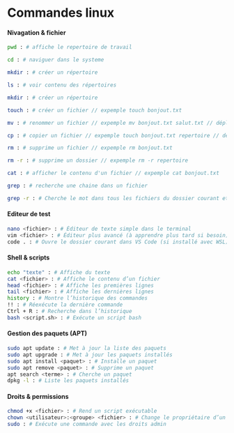 # Commandes linux

#### Nivagation & fichier

```zsh
pwd : # affiche le repertoire de travail
```

```zsh
cd : # naviguer dans le systeme
```

```zsh
mkdir : # créer un répertoire
```

```zsh
ls : # voir contenu des répertoires
```

```zsh
mkdir : # créer un répertoire
```

```zsh
touch : # créer un fichier // expemple touch bonjout.txt
```

```zsh
mv : # renommer un fichier // expemple mv bonjout.txt salut.txt // déplace le fichier au meme endroit en le renommant
```

```zsh
cp : # copier un fichier // expemple touch bonjout.txt repertoire // déplace le fichier à l'intérieur du dossier répertoire
```

```zsh
rm : # supprime un fichier // expemple rm bonjout.txt
```

```zsh
rm -r : # supprime un dossier // expemple rm -r repertoire
```

```zsh
cat : # afficher le contenu d'un fichier // expemple cat bonjout.txt
```

```zsh
grep : # recherche une chaine dans un fichier
```

```zsh
grep -r : # Cherche le mot dans tous les fichiers du dossier courant et dans tous ses sous-dossiers, et dans les fichiers qu’ils contiennent, etc.
```

#### Editeur de test 

```zsh
nano <fichier> : # Éditeur de texte simple dans le terminal
vim <fichier> : # Éditeur plus avancé (à apprendre plus tard si besoin)
code . : # Ouvre le dossier courant dans VS Code (si installé avec WSL)
```

#### Shell & scripts

```zsh
echo "texte" : # Affiche du texte
cat <fichier> : # Affiche le contenu d’un fichier
head <fichier> : # Affiche les premières lignes
tail <fichier> : # Affiche les dernières lignes
history : # Montre l’historique des commandes
!! : # Réexécute la dernière commande
Ctrl + R : # Recherche dans l’historique
bash <script.sh> : # Exécute un script bash
```

#### Gestion des paquets (APT)

```zsh
sudo apt update : # Met à jour la liste des paquets
sudo apt upgrade : # Met à jour les paquets installés
sudo apt install <paquet> : # Installe un paquet
sudo apt remove <paquet> : # Supprime un paquet
apt search <terme> : # Cherche un paquet
dpkg -l : # Liste les paquets installés
```

#### Droits & permissions

```zsh
chmod +x <fichier> : # Rend un script exécutable
chown <utilisateur>:<groupe> <fichier> : # Change le propriétaire d’un fichier
sudo : # Exécute une commande avec les droits admin
```










